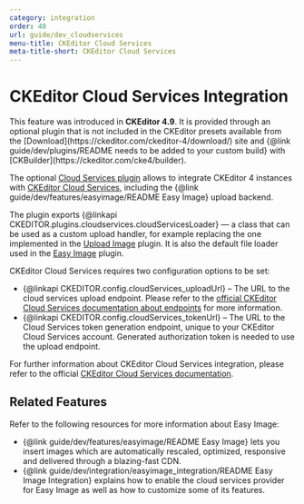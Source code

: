 ```yaml
---
category: integration
order: 40
url: guide/dev_cloudservices
menu-title: CKEditor Cloud Services
meta-title-short: CKEditor Cloud Services
---
```

<!--
Copyright (c) 2003-2018, CKSource - Frederico Knabben. All rights reserved.
For licensing, see LICENSE.md.
-->

# CKEditor Cloud Services Integration

<info-box info="">
    This feature was introduced in <strong>CKEditor 4.9</strong>. It is provided through an optional plugin that is not included in the CKEditor presets available from the [Download](https://ckeditor.com/ckeditor-4/download/) site and {@link guide/dev/plugins/README needs to be added to your custom build} with [CKBuilder](https://ckeditor.com/cke4/builder).
</info-box>

The optional [Cloud Services plugin](https://ckeditor.com/cke4/addon/cloudservices) allows to integrate CKEditor 4 instances with [CKEditor Cloud Services](https://ckeditor.com/ckeditor-cloud-services/), including the {@link guide/dev/features/easyimage/README Easy Image} upload backend.

The plugin exports {@linkapi CKEDITOR.plugins.cloudservices.cloudServicesLoader} &mdash; a class that can be used as a custom upload handler, for example replacing the one implemented in the [Upload Image](https://ckeditor.com/cke4/addon/uploadimage) plugin. It is also the default file loader used in the [Easy Image](https://ckeditor.com/cke4/addon/easyimage) plugin.

CKEditor Cloud Services requires two configuration options to be set:

* {@linkapi CKEDITOR.config.cloudServices_uploadUrl} &ndash; The URL to the cloud services upload endpoint. Please refer to the [official CKEditor Cloud Services documentation about endpoints](https://docs.ckeditor.com/cs/latest/guides/token-endpoints/tokenendpoint.html) for more information.
* {@linkapi CKEDITOR.config.cloudServices_tokenUrl} &ndash; The URL to the Cloud Services token generation endpoint, unique to your CKEditor Cloud Services account. Generated authorization token is needed to use the upload endpoint.

For further information about CKEditor Cloud Services integration, please refer to the official [CKEditor Cloud Services documentation](https://docs.ckeditor.com/cs/latest/index.html).

## Related Features

Refer to the following resources for more information about Easy Image:

* {@link guide/dev/features/easyimage/README Easy Image} lets you insert images which are automatically rescaled, optimized, responsive and delivered through a blazing-fast CDN.
* {@link guide/dev/integration/easyimage_integration/README Easy Image Integration} explains how to enable the cloud services provider for Easy Image as well as how to customize some of its features.
